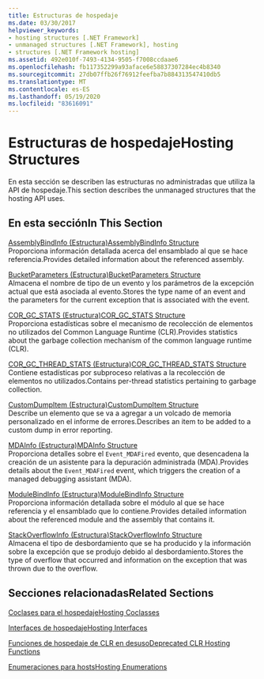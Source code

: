 ```yaml
---
title: Estructuras de hospedaje
ms.date: 03/30/2017
helpviewer_keywords:
- hosting structures [.NET Framework]
- unmanaged structures [.NET Framework], hosting
- structures [.NET Framework hosting]
ms.assetid: 492e010f-7493-4134-9505-f7008ccdaae6
ms.openlocfilehash: fb117352299a93aface6e58837307284ec4b8340
ms.sourcegitcommit: 27db07ffb26f76912feefba7b884313547410db5
ms.translationtype: MT
ms.contentlocale: es-ES
ms.lasthandoff: 05/19/2020
ms.locfileid: "83616091"
---
```

# <a name="hosting-structures"></a><span data-ttu-id="578a3-102">Estructuras de hospedaje</span><span class="sxs-lookup"><span data-stu-id="578a3-102">Hosting Structures</span></span>
<span data-ttu-id="578a3-103">En esta sección se describen las estructuras no administradas que utiliza la API de hospedaje.</span><span class="sxs-lookup"><span data-stu-id="578a3-103">This section describes the unmanaged structures that the hosting API uses.</span></span>  
  
## <a name="in-this-section"></a><span data-ttu-id="578a3-104">En esta sección</span><span class="sxs-lookup"><span data-stu-id="578a3-104">In This Section</span></span>  
 [<span data-ttu-id="578a3-105">AssemblyBindInfo (Estructura)</span><span class="sxs-lookup"><span data-stu-id="578a3-105">AssemblyBindInfo Structure</span></span>](assemblybindinfo-structure.md)  
 <span data-ttu-id="578a3-106">Proporciona información detallada acerca del ensamblado al que se hace referencia.</span><span class="sxs-lookup"><span data-stu-id="578a3-106">Provides detailed information about the referenced assembly.</span></span>  
  
 [<span data-ttu-id="578a3-107">BucketParameters (Estructura)</span><span class="sxs-lookup"><span data-stu-id="578a3-107">BucketParameters Structure</span></span>](bucketparameters-structure.md)  
 <span data-ttu-id="578a3-108">Almacena el nombre de tipo de un evento y los parámetros de la excepción actual que está asociada al evento.</span><span class="sxs-lookup"><span data-stu-id="578a3-108">Stores the type name of an event and the parameters for the current exception that is associated with the event.</span></span>  
  
 [<span data-ttu-id="578a3-109">COR_GC_STATS (Estructura)</span><span class="sxs-lookup"><span data-stu-id="578a3-109">COR_GC_STATS Structure</span></span>](cor-gc-stats-structure.md)  
 <span data-ttu-id="578a3-110">Proporciona estadísticas sobre el mecanismo de recolección de elementos no utilizados del Common Language Runtime (CLR).</span><span class="sxs-lookup"><span data-stu-id="578a3-110">Provides statistics about the garbage collection mechanism of the common language runtime (CLR).</span></span>  
  
 [<span data-ttu-id="578a3-111">COR_GC_THREAD_STATS (Estructura)</span><span class="sxs-lookup"><span data-stu-id="578a3-111">COR_GC_THREAD_STATS Structure</span></span>](cor-gc-thread-stats-structure.md)  
 <span data-ttu-id="578a3-112">Contiene estadísticas por subproceso relativas a la recolección de elementos no utilizados.</span><span class="sxs-lookup"><span data-stu-id="578a3-112">Contains per-thread statistics pertaining to garbage collection.</span></span>  
  
 [<span data-ttu-id="578a3-113">CustomDumpItem (Estructura)</span><span class="sxs-lookup"><span data-stu-id="578a3-113">CustomDumpItem Structure</span></span>](customdumpitem-structure.md)  
 <span data-ttu-id="578a3-114">Describe un elemento que se va a agregar a un volcado de memoria personalizado en el informe de errores.</span><span class="sxs-lookup"><span data-stu-id="578a3-114">Describes an item to be added to a custom dump in error reporting.</span></span>  
  
 [<span data-ttu-id="578a3-115">MDAInfo (Estructura)</span><span class="sxs-lookup"><span data-stu-id="578a3-115">MDAInfo Structure</span></span>](mdainfo-structure.md)  
 <span data-ttu-id="578a3-116">Proporciona detalles sobre el `Event_MDAFired` evento, que desencadena la creación de un asistente para la depuración administrada (MDA).</span><span class="sxs-lookup"><span data-stu-id="578a3-116">Provides details about the `Event_MDAFired` event, which triggers the creation of a managed debugging assistant (MDA).</span></span>  
  
 [<span data-ttu-id="578a3-117">ModuleBindInfo (Estructura)</span><span class="sxs-lookup"><span data-stu-id="578a3-117">ModuleBindInfo Structure</span></span>](modulebindinfo-structure.md)  
 <span data-ttu-id="578a3-118">Proporciona información detallada sobre el módulo al que se hace referencia y el ensamblado que lo contiene.</span><span class="sxs-lookup"><span data-stu-id="578a3-118">Provides detailed information about the referenced module and the assembly that contains it.</span></span>  
  
 [<span data-ttu-id="578a3-119">StackOverflowInfo (Estructura)</span><span class="sxs-lookup"><span data-stu-id="578a3-119">StackOverflowInfo Structure</span></span>](stackoverflowinfo-structure.md)  
 <span data-ttu-id="578a3-120">Almacena el tipo de desbordamiento que se ha producido y la información sobre la excepción que se produjo debido al desbordamiento.</span><span class="sxs-lookup"><span data-stu-id="578a3-120">Stores the type of overflow that occurred and information on the exception that was thrown due to the overflow.</span></span>  
  
## <a name="related-sections"></a><span data-ttu-id="578a3-121">Secciones relacionadas</span><span class="sxs-lookup"><span data-stu-id="578a3-121">Related Sections</span></span>  
 [<span data-ttu-id="578a3-122">Coclases para el hospedaje</span><span class="sxs-lookup"><span data-stu-id="578a3-122">Hosting Coclasses</span></span>](hosting-coclasses.md)  
  
 [<span data-ttu-id="578a3-123">Interfaces de hospedaje</span><span class="sxs-lookup"><span data-stu-id="578a3-123">Hosting Interfaces</span></span>](hosting-interfaces.md)  
  
 [<span data-ttu-id="578a3-124">Funciones de hospedaje de CLR en desuso</span><span class="sxs-lookup"><span data-stu-id="578a3-124">Deprecated CLR Hosting Functions</span></span>](deprecated-clr-hosting-functions.md)  
  
 [<span data-ttu-id="578a3-125">Enumeraciones para hosts</span><span class="sxs-lookup"><span data-stu-id="578a3-125">Hosting Enumerations</span></span>](hosting-enumerations.md)
